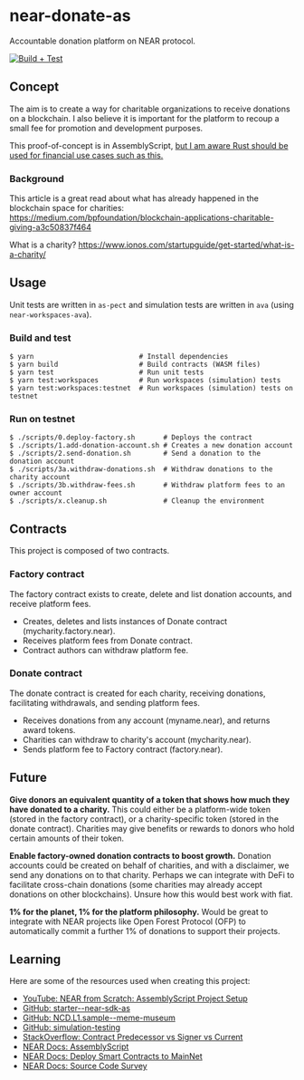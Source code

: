 # near-donate-as
Accountable donation platform on NEAR protocol.

[![Build + Test](https://github.com/zliebersbach/near-donate-as/actions/workflows/build-test.yml/badge.svg)](https://github.com/zliebersbach/near-donate-as/actions/workflows/build-test.yml)

## Concept

The aim is to create a way for charitable organizations to receive donations on a blockchain. I also believe it is important for the platform to recoup a small fee for promotion and development purposes.

This proof-of-concept is in AssemblyScript, [but I am aware Rust should be used for financial use cases such as this.](https://docs.near.org/docs/develop/contracts/as/intro)

### Background

This article is a great read about what has already happened in the blockchain space for charities: https://medium.com/bpfoundation/blockchain-applications-charitable-giving-a3c50837f464

What is a charity? https://www.ionos.com/startupguide/get-started/what-is-a-charity/

## Usage

Unit tests are written in `as-pect` and simulation tests are written in `ava` (using `near-workspaces-ava`). 

### Build and test

```shell
$ yarn                          # Install dependencies
$ yarn build                    # Build contracts (WASM files)
$ yarn test                     # Run unit tests
$ yarn test:workspaces          # Run workspaces (simulation) tests
$ yarn test:workspaces:testnet  # Run workspaces (simulation) tests on testnet
```

### Run on testnet

```shell
$ ./scripts/0.deploy-factory.sh       # Deploys the contract
$ ./scripts/1.add-donation-account.sh # Creates a new donation account
$ ./scripts/2.send-donation.sh        # Send a donation to the donation account
$ ./scripts/3a.withdraw-donations.sh  # Withdraw donations to the charity account
$ ./scripts/3b.withdraw-fees.sh       # Withdraw platform fees to an owner account
$ ./scripts/x.cleanup.sh              # Cleanup the environment
```

## Contracts

This project is composed of two contracts.

### Factory contract

The factory contract exists to create, delete and list donation accounts, and receive platform fees.

- Creates, deletes and lists instances of Donate contract (mycharity.factory.near).
- Receives platform fees from Donate contract.
- Contract authors can withdraw platform fee.

### Donate contract

The donate contract is created for each charity, receiving donations, facilitating withdrawals, and sending platform fees.

- Receives donations from any account (myname.near), and returns award tokens.
- Charities can withdraw to charity's account (mycharity.near).
- Sends platform fee to Factory contract (factory.near).

## Future

**Give donors an equivalent quantity of a token that shows how much they have donated to a charity.** This could either be a platform-wide token (stored in the factory contract), or a charity-specific token (stored in the donate contract). Charities may give benefits or rewards to donors who hold certain amounts of their token.

**Enable factory-owned donation contracts to boost growth.** 
Donation accounts could be created on behalf of charities, and with a disclaimer, we send any donations on to that charity. Perhaps we can integrate with DeFi to facilitate cross-chain donations (some charities may already accept donations on other blockchains). Unsure how this would best work with fiat.

**1% for the planet, 1% for the platform philosophy.** Would be great to integrate with NEAR projects like Open Forest Protocol (OFP) to automatically commit a further 1% of donations to support their projects. 

## Learning

Here are some of the resources used when creating this project:

- [YouTube: NEAR from Scratch: AssemblyScript Project Setup](https://www.youtube.com/watch?v=QP7aveSqRPo)
- [GitHub: starter--near-sdk-as](https://github.com/Learn-NEAR/starter--near-sdk-as)
- [GitHub: NCD.L1.sample--meme-museum](https://github.com/Learn-NEAR/NCD.L1.sample--meme-museum)
- [GitHub: simulation-testing](https://github.com/near-examples/simulation-testing)
- [StackOverflow: Contract Predecessor vs Signer vs Current](https://stackoverflow.com/questions/67297064/contract-predecessor-vs-signer-vs-current/67300205#67300205)
- [NEAR Docs: AssemblyScript](https://docs.near.org/docs/develop/contracts/as/intro)
- [NEAR Docs: Deploy Smart Contracts to MainNet](https://docs.near.org/docs/tutorials/contracts/general/deploy-to-mainnet)
- [NEAR Docs: Source Code Survey](https://docs.near.org/docs/roles/integrator/errors/error-implementation#actionerrorkind)
